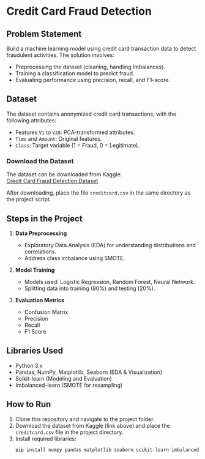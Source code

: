 
# Credit Card Fraud Detection

## Problem Statement
Build a machine learning model using credit card transaction data to detect fraudulent activities. The solution involves:
- Preprocessing the dataset (cleaning, handling imbalances).
- Training a classification model to predict fraud.
- Evaluating performance using precision, recall, and F1-score.

## Dataset
The dataset contains anonymized credit card transactions, with the following attributes:
- Features `V1` to `V28`: PCA-transformed attributes.
- `Time` and `Amount`: Original features.
- `Class`: Target variable (1 = Fraud, 0 = Legitimate).

### Download the Dataset
The dataset can be downloaded from Kaggle:  
[Credit Card Fraud Detection Dataset](https://www.kaggle.com/datasets/mlg-ulb/creditcardfraud)

After downloading, place the file `creditcard.csv` in the same directory as the project script.

## Steps in the Project
1. **Data Preprocessing**
   - Exploratory Data Analysis (EDA) for understanding distributions and correlations.
   - Address class imbalance using SMOTE.

2. **Model Training**
   - Models used: Logistic Regression, Random Forest, Neural Network.
   - Splitting data into training (80%) and testing (20%).

3. **Evaluation Metrics**
   - Confusion Matrix
   - Precision
   - Recall
   - F1 Score

## Libraries Used
- Python 3.x
- Pandas, NumPy, Matplotlib, Seaborn (EDA & Visualization)
- Scikit-learn (Modeling and Evaluation)
- Imbalanced-learn (SMOTE for resampling)

## How to Run
1. Clone this repository and navigate to the project folder.
2. Download the dataset from Kaggle (link above) and place the `creditcard.csv` file in the project directory.
3. Install required libraries:
   ```bash
   pip install numpy pandas matplotlib seaborn scikit-learn imbalanced-learn

